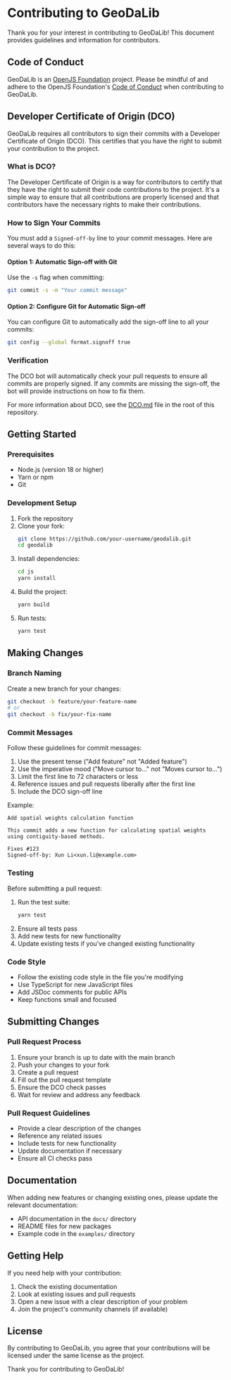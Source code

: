 # Contributing to GeoDaLib

Thank you for your interest in contributing to GeoDaLib! This document provides guidelines and information for contributors.

## Code of Conduct

GeoDaLib is an [OpenJS Foundation](https://openjsf.org/) project. Please be mindful of and adhere to the OpenJS Foundation's [Code of Conduct](https://github.com/openjs-foundation/cross-project-council/blob/main/CODE_OF_CONDUCT.md) when contributing to GeoDaLib.

## Developer Certificate of Origin (DCO)

GeoDaLib requires all contributors to sign their commits with a Developer Certificate of Origin (DCO). This certifies that you have the right to submit your contribution to the project.

### What is DCO?

The Developer Certificate of Origin is a way for contributors to certify that they have the right to submit their code contributions to the project. It's a simple way to ensure that all contributions are properly licensed and that contributors have the necessary rights to make their contributions.

### How to Sign Your Commits

You must add a `Signed-off-by` line to your commit messages. Here are several ways to do this:

#### Option 1: Automatic Sign-off with Git

Use the `-s` flag when committing:

```bash
git commit -s -m "Your commit message"
```

#### Option 2: Configure Git for Automatic Sign-off

You can configure Git to automatically add the sign-off line to all your commits:

```bash
git config --global format.signoff true
```

### Verification

The DCO bot will automatically check your pull requests to ensure all commits are properly signed. If any commits are missing the sign-off, the bot will provide instructions on how to fix them.

For more information about DCO, see the [DCO.md](../DCO.md) file in the root of this repository.

## Getting Started

### Prerequisites

- Node.js (version 18 or higher)
- Yarn or npm
- Git

### Development Setup

1. Fork the repository
2. Clone your fork:
   ```bash
   git clone https://github.com/your-username/geodalib.git
   cd geodalib
   ```
3. Install dependencies:
   ```bash
   cd js
   yarn install
   ```
4. Build the project:
   ```bash
   yarn build
   ```
5. Run tests:
   ```bash
   yarn test
   ```

## Making Changes

### Branch Naming

Create a new branch for your changes:

```bash
git checkout -b feature/your-feature-name
# or
git checkout -b fix/your-fix-name
```

### Commit Messages

Follow these guidelines for commit messages:

1. Use the present tense ("Add feature" not "Added feature")
2. Use the imperative mood ("Move cursor to..." not "Moves cursor to...")
3. Limit the first line to 72 characters or less
4. Reference issues and pull requests liberally after the first line
5. Include the DCO sign-off line

Example:

```
Add spatial weights calculation function

This commit adds a new function for calculating spatial weights
using contiguity-based methods.

Fixes #123
Signed-off-by: Xun Li<xun.li@example.com>
```

### Testing

Before submitting a pull request:

1. Run the test suite:
   ```bash
   yarn test
   ```
2. Ensure all tests pass
3. Add new tests for new functionality
4. Update existing tests if you've changed existing functionality

### Code Style

- Follow the existing code style in the file you're modifying
- Use TypeScript for new JavaScript files
- Add JSDoc comments for public APIs
- Keep functions small and focused

## Submitting Changes

### Pull Request Process

1. Ensure your branch is up to date with the main branch
2. Push your changes to your fork
3. Create a pull request
4. Fill out the pull request template
5. Ensure the DCO check passes
6. Wait for review and address any feedback

### Pull Request Guidelines

- Provide a clear description of the changes
- Reference any related issues
- Include tests for new functionality
- Update documentation if necessary
- Ensure all CI checks pass

## Documentation

When adding new features or changing existing ones, please update the relevant documentation:

- API documentation in the `docs/` directory
- README files for new packages
- Example code in the `examples/` directory

## Getting Help

If you need help with your contribution:

1. Check the existing documentation
2. Look at existing issues and pull requests
3. Open a new issue with a clear description of your problem
4. Join the project's community channels (if available)

## License

By contributing to GeoDaLib, you agree that your contributions will be licensed under the same license as the project.

Thank you for contributing to GeoDaLib!
